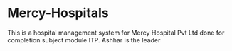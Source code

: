 # Mercy-Hospitals
This is a hospital management system for Mercy Hospital Pvt Ltd done for completion subject module ITP.
Ashhar is the leader
